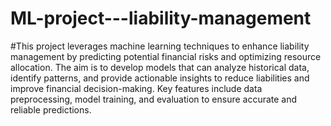 # ML-project---liability-management
#This project leverages machine learning techniques to enhance liability management by predicting potential financial risks and optimizing resource allocation. The aim is to develop models that can analyze historical data, identify patterns, and provide actionable insights to reduce liabilities and improve financial decision-making. Key features include data preprocessing, model training, and evaluation to ensure accurate and reliable predictions.
